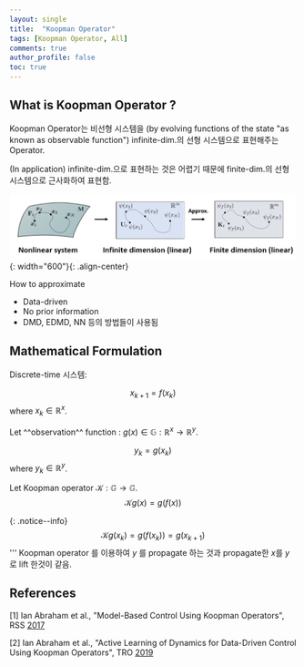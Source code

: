 ```yaml
---
layout: single
title:  "Koopman Operator"
tags: [Koopman Operator, All]
comments: true
author_profile: false
toc: true
---
```



## What is Koopman Operator ?

Koopman Operator는 비선형 시스템을 (by evolving functions of the state "as known as observable function") infinite-dim.의 선형 시스템으로 표현해주는 Operator.

(In application) infinite-dim.으로 표현하는 것은 어렵기 때문에 finite-dim.의 선형 시스템으로 근사화하여 표현함.

![title](/fig/koopman_concept.png){: width="600"}{: .align-center}

How to approximate
- Data-driven
- No prior information
- DMD, EDMD, NN 등의 방법들이 사용됨

## Mathematical Formulation

Discrete-time 시스템:

$$
x_{k+1} = f(x_k)
$$
where $x_k \in \mathbb{R}^x$.

Let ^^observation^^ function : $g(x) \in \mathbb{G} : \mathbb{R}^x \rightarrow \mathbb{R}^y$.

$$
y_k = g(x_k)
$$
where $y_k \in \mathbb{R}^y$.

Let Koopman operator $\mathcal K : \mathbb{G} \rightarrow \mathbb{G}$.
$$
  \mathcal{K}g (x) = g(f(x))
$$

{: .notice--info}
$$
  \mathcal{K}g (x_k) = g(f(x_k)) = g(x_{k+1})
$$
'''
Koopman operator 를 이용하여 $y$ 를 propagate 하는 것과 propagate한 $x$를 $y$로 lift 한것이 같음.



<!-- ``` 
search: false
$$
\begin{bmatrix}
x_2\\
y_2\\
z_2  
\end{bmatrix}
= R \begin{bmatrix}
                  x_1\\
                  y_1\\
                  z_1  
                  \end{bmatrix}
$$
```

**Note:** `search: false` only works to exclude posts when using **Lunr** as a search provider. \overline{bel}(x_t) = \int_{x_{t-1}}p(x_t \mid x_{t-1}, u_{t}) bel(x_{t-1}) dx_{t-1}

{: .notice--info}

To exclude files when using **Algolia** as a search provider add an array to `algolia.files_to_exclude` in your `_config.yml`. For more configuration options be sure to check their [full documentation](https://community.algolia.com/jekyll-algolia/options.html).
$$
\overline{bel}(x_t) = \int_{x_{t-1}}p(x_t \mid x_{t-1}, u_{t}) bel(x_{t-1}) dx_{t-1}
$$


```yaml
algolia:
  # Exclude more files from indexing
  files_to_exclude:
    - index.html
    - index.md
    - excluded-file.html
    - _posts/2017-11-28-post-exclude-search.md
    - subdirectory/*.html
``` -->



## References
[1] Ian Abraham et al., "Model-Based Control Using Koopman Operators", RSS [2017](https://arxiv.org/pdf/1709.01568.pdf)

[2] Ian Abraham et al., "Active Learning of Dynamics for Data-Driven Control Using Koopman Operators", TRO [2019](https://ieeexplore.ieee.org/abstract/document/8759089)